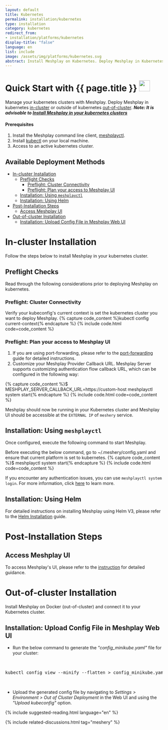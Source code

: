```yaml
---
layout: default
title: Kubernetes
permalink: installation/kubernetes
type: installation
category: kubernetes
redirect_from:
- installation/platforms/kubernetes
display-title: "false"
language: en
list: include
image: /assets/img/platforms/kubernetes.svg
abstract: Install Meshplay on Kubernetes. Deploy Meshplay in Kubernetes in-cluster or outside of Kubernetes out-of-cluster.
---
```


<h1>Quick Start with {{ page.title }} <img src="{{ page.image }}" style="width:35px;height:35px;" /></h1>

Manage your kubernetes clusters with Meshplay. Deploy Meshplay in kubernetes [in-cluster](#in-cluster-installation) or outside of kubernetes [out-of-cluster](#out-of-cluster-installation). **_Note: It is advisable to [Install Meshplay in your kubernetes clusters](#install-meshery-into-your-kubernetes-cluster)_**

<div class="prereqs"><h4>Prerequisites</h4>
  <ol>
    <li>Install the Meshplay command line client, <a href="{{ site.baseurl }}/installation/meshplayctl" class="meshery-light">meshplayctl</a>.</li>
    <li>Install <a href="https://kubernetes.io/docs/tasks/tools/">kubectl</a> on your local machine.</li>
    <li>Access to an active kubernetes cluster.</li>
  </ol>
</div>

## Available Deployment Methods

- [In-cluster Installation](#in-cluster-installation)
  - [Preflight Checks](#preflight-checks)
    - [Preflight: Cluster Connectivity](#preflight-cluster-connectivity)
    - [Preflight: Plan your access to Meshplay UI](#preflight-plan-your-access-to-meshery-ui)
  - [Installation: Using `meshplayctl`](#installation-using-meshplayctl)
  - [Installation: Using Helm](#installation-using-helm)
- [Post-Installation Steps](#post-installation-steps)
  - [Access Meshplay UI](#access-meshery-ui)
- [Out-of-cluster Installation](#out-of-cluster-installation)
  - [Installation: Upload Config File in Meshplay Web UI](#installation-upload-config-file-in-meshery-web-ui)

# In-cluster Installation

Follow the steps below to install Meshplay in your kubernetes cluster.

## Preflight Checks

Read through the following considerations prior to deploying Meshplay on kubernetes.

### Preflight: Cluster Connectivity

Verify your kubeconfig's current context is set the kubernetes cluster you want to deploy Meshplay.
{% capture code_content %}kubectl config current-context{% endcapture %}
{% include code.html code=code_content %}

### Preflight: Plan your access to Meshplay UI

1. If you are using port-forwarding, please refer to the [port-forwarding](/tasks/accessing-meshery-ui) guide for detailed instructions.
2. Customize your Meshplay Provider Callback URL. Meshplay Server supports customizing authentication flow callback URL, which can be configured in the following way:

{% capture code_content %}$ MESHPLAY_SERVER_CALLBACK_URL=https://custom-host meshplayctl system start{% endcapture %}
{% include code.html code=code_content %}

Meshplay should now be running in your Kubernetes cluster and Meshplay UI should be accessible at the `EXTERNAL IP` of `meshery` service.

## Installation: Using `meshplayctl`

Once configured, execute the following command to start Meshplay.

Before executing the below command, go to ~/.meshery/config.yaml and ensure that current platform is set to kubernetes.
{% capture code_content %}$ meshplayctl system start{% endcapture %}
{% include code.html code=code_content %}

If you encounter any authentication issues, you can use `meshplayctl system login`. For more information, click [here](/guides/meshplayctl/authenticate-with-meshery-via-cli) to learn more.

## Installation: Using Helm

For detailed instructions on installing Meshplay using Helm V3, please refer to the [Helm Installation](/installation/kubernetes/helm) guide.

# Post-Installation Steps

## Access Meshplay UI

To access Meshplay's UI, please refer to the [instruction](/tasks/accessing-meshery-ui) for detailed guidance.

# Out-of-cluster Installation

Install Meshplay on Docker (out-of-cluster) and connect it to your Kubernetes cluster.

## Installation: Upload Config File in Meshplay Web UI

- Run the below command to generate the _"config_minikube.yaml"_ file for your cluster:

 <pre class="codeblock-pre"><div class="codeblock">
 <div class="clipboardjs">kubectl config view --minify --flatten > config_minikube.yaml</div></div>
 </pre>

- Upload the generated config file by navigating to _Settings > Environment > Out of Cluster Deployment_ in the Web UI and using the _"Upload kubeconfig"_ option.

{% include suggested-reading.html language="en" %}

{% include related-discussions.html tag="meshery" %}
